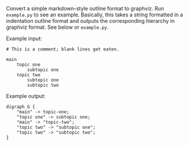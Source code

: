 Convert a simple markdown-style outline format to graphviz. Run `example.py` to see an example. Basically, this takes a string formatted in a indentation outline format and outputs the corresponding hierarchy in graphviz format. See below or `example.py`.

Example input:

    # This is a comment; blank lines get eaten.

    main
        topic one
            subtopic one
        topic two
            subtopic one
            subtopic two

Example output:

    digraph G {
        "main" -> topic-one;
        "topic one" -> subtopic one;
        "main" -> "topic-two";
        "topic two" -> "subtopic one";
        "topic two" -> "subtopic two";
    }
